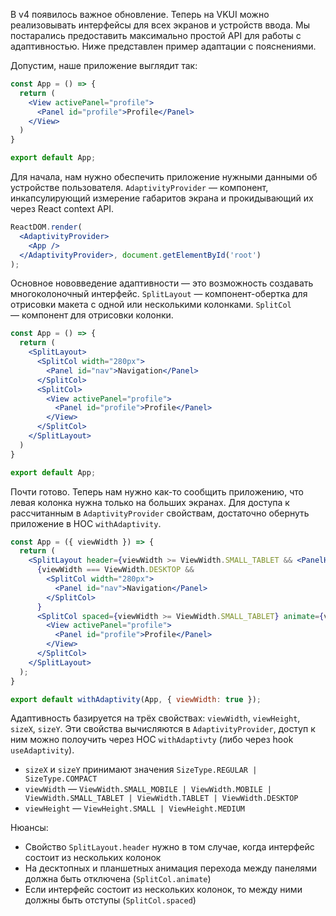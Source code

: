 В v4 появилось важное обновление. Теперь на VKUI можно реализовывать интерфейсы для всех экранов и устройств ввода.
Мы постарались предоставить максимально простой API для работы с адаптивностью. Ниже представлен пример адаптации с пояснениями.

Допустим, наше приложение выглядит так:

```jsx static
const App = () => {
  return (
    <View activePanel="profile">
      <Panel id="profile">Profile</Panel>
    </View>
  )
}

export default App;
```

Для начала, нам нужно обеспечить приложение нужными данными об устройстве пользователя.
`AdaptivityProvider` — компонент, инкапсулирующий измерение габаритов экрана и прокидывающий их через React context API.

```jsx static
ReactDOM.render(
  <AdaptivityProvider>
    <App />
  </AdaptivityProvider>, document.getElementById('root')
);
```

Основное нововведение адаптивности — это возможность создавать многоколоночный интерфейс. `SplitLayout` — компонент-обертка 
для отрисовки макета с одной или несколькими колонками. `SplitCol` — компонент для отрисовки колонки.

```jsx static
const App = () => {
  return (
    <SplitLayout>
      <SplitCol width="280px">
        <Panel id="nav">Navigation</Panel>
      </SplitCol>
      <SplitCol>
        <View activePanel="profile">
          <Panel id="profile">Profile</Panel>
        </View>
      </SplitCol>
    </SplitLayout> 
  )
}

export default App;
```

Почти готово. Теперь нам нужно как-то сообщить приложению, что левая колонка нужна только на больших экранах. Для доступа
к рассчитанным в `AdaptivityProvider` свойствам, достаточно обернуть приложение в HOC `withAdaptivity`.

```jsx static
const App = ({ viewWidth }) => {
  return (
    <SplitLayout header={viewWidth >= ViewWidth.SMALL_TABLET && <PanelHeader separator={false} />}>
      {viewWidth === ViewWidth.DESKTOP &&
        <SplitCol width="280px">
          <Panel id="nav">Navigation</Panel>
        </SplitCol>
      }
      <SplitCol spaced={viewWidth >= ViewWidth.SMALL_TABLET} animate={viewWidth <= ViewWidth.MOBILE}>
        <View activePanel="profile">
          <Panel id="profile">Profile</Panel>
        </View>
      </SplitCol>
    </SplitLayout>
  );
}

export default withAdaptivity(App, { viewWidth: true });
```


Адаптивность базируется на трёх свойствах: `viewWidth`, `viewHeight`, `sizeX`, `sizeY`. Эти свойства вычисляются в `AdaptivityProvider`, 
доступ к ним можно полоучить через HOC `withAdaptivty` (либо через hook `useAdaptivity`).
* `sizeX` и `sizeY` принимают значения `SizeType.REGULAR | SizeType.COMPACT`
* `viewWidth` — `ViewWidth.SMALL_MOBILE | ViewWidth.MOBILE | ViewWidth.SMALL_TABLET | ViewWidth.TABLET | ViewWidth.DESKTOP`
* `viewHeight` — `ViewHeight.SMALL | ViewHeight.MEDIUM`

Нюансы:

* Свойство `SplitLayout.header` нужно в том случае, когда интерфейс состоит из нескольких колонок
* На десктопных и планшетных анимация перехода между панелями должна быть отключена (`SplitCol.animate`)
* Если интерфейс состоит из нескольких колонок, то между ними должны быть отступы (`SplitCol.spaced`)

